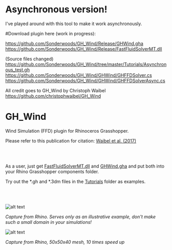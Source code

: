 # Asynchronous version!
I've played around with this tool to make it work asynchronously.


#Download plugin here (work in progress):

https://github.com/Sonderwoods/GH_Wind/Release/GHWind.gha
https://github.com/Sonderwoods/GH_Wind/Release/FastFluidSolverMT.dll

(Source files changed)
https://github.com/Sonderwoods/GH_Wind/tree/master/Tutorials/Asynchronous_test.gh
https://github.com/Sonderwoods/GH_Wind/GHWind/GHFFDSolver.cs
https://github.com/Sonderwoods/GH_Wind/GHWind/GHFFDSolverAsync.cs





All credit goes to GH_Wind by Christoph Waibel
https://github.com/christophwaibel/GH_Wind


# GH_Wind
Wind Simulation (FFD) plugin for Rhinoceros Grasshopper.

Please refer to this publication for citation: [Waibel et al. (2017)](http://www.ibpsa.org/proceedings/BS2017/BS2017_582.pdf)

<br><br>

As a user, just get [FastFluidSolverMT.dll](https://github.com/christophwaibel/GH_Wind/blob/master/GHWind/bin/FastFluidSolverMT.dll) and [GHWind.gha](https://github.com/christophwaibel/GH_Wind/blob/master/GHWind/bin/GHWind.gha) and put both into your Rhino Grasshopper components folder.

Try out the *.gh and *.3dm files in the [Tutorials](https://github.com/christophwaibel/GH_Wind/tree/master/Tutorials) folder as examples.

<br><br>

![alt text](https://github.com/christophwaibel/GH_Wind/blob/master/Documentation/slide0005_image017.gif "Image from Rhino")

*Capture from Rhino. Serves only as an illustrative example, don't make such a small domain in your simulations!*


![alt text](https://github.com/christophwaibel/GH_Wind/blob/master/Documentation/image23.gif "Image from Rhino")

*Capture from Rhino, 50x50x40 mesh, 10 times speed up*
